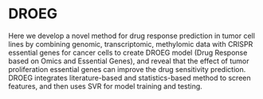 # DROEG
Here we develop a novel method for drug response prediction in tumor cell lines by combining genomic, transcriptomic, methylomic data with CRISPR essential genes for cancer cells to create DROEG model (Drug Response based on Omics and Essential Genes),  and reveal that the effect of tumor proliferation essential genes can improve the drug sensitivity prediction. DROEG integrates literature-based and statistics-based method to screen features, and then uses SVR for model training and testing.
